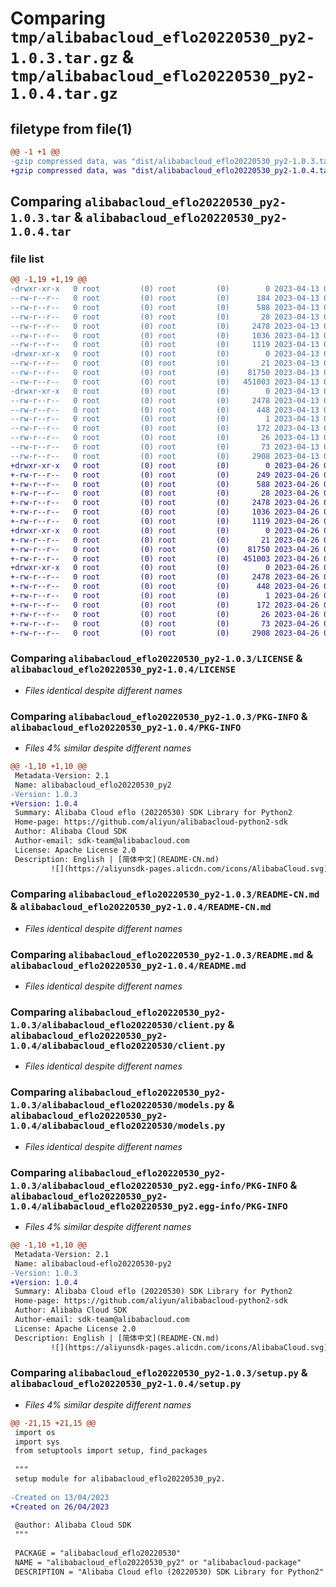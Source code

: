 # Comparing `tmp/alibabacloud_eflo20220530_py2-1.0.3.tar.gz` & `tmp/alibabacloud_eflo20220530_py2-1.0.4.tar.gz`

## filetype from file(1)

```diff
@@ -1 +1 @@
-gzip compressed data, was "dist/alibabacloud_eflo20220530_py2-1.0.3.tar", last modified: Thu Apr 13 08:26:18 2023, max compression
+gzip compressed data, was "dist/alibabacloud_eflo20220530_py2-1.0.4.tar", last modified: Wed Apr 26 09:35:02 2023, max compression
```

## Comparing `alibabacloud_eflo20220530_py2-1.0.3.tar` & `alibabacloud_eflo20220530_py2-1.0.4.tar`

### file list

```diff
@@ -1,19 +1,19 @@
-drwxr-xr-x   0 root         (0) root         (0)        0 2023-04-13 08:26:18.000000 alibabacloud_eflo20220530_py2-1.0.3/
--rw-r--r--   0 root         (0) root         (0)      184 2023-04-13 08:26:18.000000 alibabacloud_eflo20220530_py2-1.0.3/ChangeLog.md
--rw-r--r--   0 root         (0) root         (0)      588 2023-04-13 08:26:18.000000 alibabacloud_eflo20220530_py2-1.0.3/LICENSE
--rw-r--r--   0 root         (0) root         (0)       28 2023-04-13 08:26:18.000000 alibabacloud_eflo20220530_py2-1.0.3/MANIFEST.in
--rw-r--r--   0 root         (0) root         (0)     2478 2023-04-13 08:26:18.000000 alibabacloud_eflo20220530_py2-1.0.3/PKG-INFO
--rw-r--r--   0 root         (0) root         (0)     1036 2023-04-13 08:26:18.000000 alibabacloud_eflo20220530_py2-1.0.3/README-CN.md
--rw-r--r--   0 root         (0) root         (0)     1119 2023-04-13 08:26:18.000000 alibabacloud_eflo20220530_py2-1.0.3/README.md
-drwxr-xr-x   0 root         (0) root         (0)        0 2023-04-13 08:26:18.000000 alibabacloud_eflo20220530_py2-1.0.3/alibabacloud_eflo20220530/
--rw-r--r--   0 root         (0) root         (0)       21 2023-04-13 08:26:18.000000 alibabacloud_eflo20220530_py2-1.0.3/alibabacloud_eflo20220530/__init__.py
--rw-r--r--   0 root         (0) root         (0)    81750 2023-04-13 08:26:18.000000 alibabacloud_eflo20220530_py2-1.0.3/alibabacloud_eflo20220530/client.py
--rw-r--r--   0 root         (0) root         (0)   451003 2023-04-13 08:26:18.000000 alibabacloud_eflo20220530_py2-1.0.3/alibabacloud_eflo20220530/models.py
-drwxr-xr-x   0 root         (0) root         (0)        0 2023-04-13 08:26:18.000000 alibabacloud_eflo20220530_py2-1.0.3/alibabacloud_eflo20220530_py2.egg-info/
--rw-r--r--   0 root         (0) root         (0)     2478 2023-04-13 08:26:18.000000 alibabacloud_eflo20220530_py2-1.0.3/alibabacloud_eflo20220530_py2.egg-info/PKG-INFO
--rw-r--r--   0 root         (0) root         (0)      448 2023-04-13 08:26:18.000000 alibabacloud_eflo20220530_py2-1.0.3/alibabacloud_eflo20220530_py2.egg-info/SOURCES.txt
--rw-r--r--   0 root         (0) root         (0)        1 2023-04-13 08:26:18.000000 alibabacloud_eflo20220530_py2-1.0.3/alibabacloud_eflo20220530_py2.egg-info/dependency_links.txt
--rw-r--r--   0 root         (0) root         (0)      172 2023-04-13 08:26:18.000000 alibabacloud_eflo20220530_py2-1.0.3/alibabacloud_eflo20220530_py2.egg-info/requires.txt
--rw-r--r--   0 root         (0) root         (0)       26 2023-04-13 08:26:18.000000 alibabacloud_eflo20220530_py2-1.0.3/alibabacloud_eflo20220530_py2.egg-info/top_level.txt
--rw-r--r--   0 root         (0) root         (0)       73 2023-04-13 08:26:18.000000 alibabacloud_eflo20220530_py2-1.0.3/setup.cfg
--rw-r--r--   0 root         (0) root         (0)     2908 2023-04-13 08:26:18.000000 alibabacloud_eflo20220530_py2-1.0.3/setup.py
+drwxr-xr-x   0 root         (0) root         (0)        0 2023-04-26 09:35:02.000000 alibabacloud_eflo20220530_py2-1.0.4/
+-rw-r--r--   0 root         (0) root         (0)      249 2023-04-26 09:35:01.000000 alibabacloud_eflo20220530_py2-1.0.4/ChangeLog.md
+-rw-r--r--   0 root         (0) root         (0)      588 2023-04-26 09:35:01.000000 alibabacloud_eflo20220530_py2-1.0.4/LICENSE
+-rw-r--r--   0 root         (0) root         (0)       28 2023-04-26 09:35:01.000000 alibabacloud_eflo20220530_py2-1.0.4/MANIFEST.in
+-rw-r--r--   0 root         (0) root         (0)     2478 2023-04-26 09:35:02.000000 alibabacloud_eflo20220530_py2-1.0.4/PKG-INFO
+-rw-r--r--   0 root         (0) root         (0)     1036 2023-04-26 09:35:01.000000 alibabacloud_eflo20220530_py2-1.0.4/README-CN.md
+-rw-r--r--   0 root         (0) root         (0)     1119 2023-04-26 09:35:01.000000 alibabacloud_eflo20220530_py2-1.0.4/README.md
+drwxr-xr-x   0 root         (0) root         (0)        0 2023-04-26 09:35:02.000000 alibabacloud_eflo20220530_py2-1.0.4/alibabacloud_eflo20220530/
+-rw-r--r--   0 root         (0) root         (0)       21 2023-04-26 09:35:01.000000 alibabacloud_eflo20220530_py2-1.0.4/alibabacloud_eflo20220530/__init__.py
+-rw-r--r--   0 root         (0) root         (0)    81750 2023-04-26 09:35:01.000000 alibabacloud_eflo20220530_py2-1.0.4/alibabacloud_eflo20220530/client.py
+-rw-r--r--   0 root         (0) root         (0)   451003 2023-04-26 09:35:01.000000 alibabacloud_eflo20220530_py2-1.0.4/alibabacloud_eflo20220530/models.py
+drwxr-xr-x   0 root         (0) root         (0)        0 2023-04-26 09:35:02.000000 alibabacloud_eflo20220530_py2-1.0.4/alibabacloud_eflo20220530_py2.egg-info/
+-rw-r--r--   0 root         (0) root         (0)     2478 2023-04-26 09:35:01.000000 alibabacloud_eflo20220530_py2-1.0.4/alibabacloud_eflo20220530_py2.egg-info/PKG-INFO
+-rw-r--r--   0 root         (0) root         (0)      448 2023-04-26 09:35:01.000000 alibabacloud_eflo20220530_py2-1.0.4/alibabacloud_eflo20220530_py2.egg-info/SOURCES.txt
+-rw-r--r--   0 root         (0) root         (0)        1 2023-04-26 09:35:01.000000 alibabacloud_eflo20220530_py2-1.0.4/alibabacloud_eflo20220530_py2.egg-info/dependency_links.txt
+-rw-r--r--   0 root         (0) root         (0)      172 2023-04-26 09:35:01.000000 alibabacloud_eflo20220530_py2-1.0.4/alibabacloud_eflo20220530_py2.egg-info/requires.txt
+-rw-r--r--   0 root         (0) root         (0)       26 2023-04-26 09:35:01.000000 alibabacloud_eflo20220530_py2-1.0.4/alibabacloud_eflo20220530_py2.egg-info/top_level.txt
+-rw-r--r--   0 root         (0) root         (0)       73 2023-04-26 09:35:02.000000 alibabacloud_eflo20220530_py2-1.0.4/setup.cfg
+-rw-r--r--   0 root         (0) root         (0)     2908 2023-04-26 09:35:01.000000 alibabacloud_eflo20220530_py2-1.0.4/setup.py
```

### Comparing `alibabacloud_eflo20220530_py2-1.0.3/LICENSE` & `alibabacloud_eflo20220530_py2-1.0.4/LICENSE`

 * *Files identical despite different names*

### Comparing `alibabacloud_eflo20220530_py2-1.0.3/PKG-INFO` & `alibabacloud_eflo20220530_py2-1.0.4/PKG-INFO`

 * *Files 4% similar despite different names*

```diff
@@ -1,10 +1,10 @@
 Metadata-Version: 2.1
 Name: alibabacloud_eflo20220530_py2
-Version: 1.0.3
+Version: 1.0.4
 Summary: Alibaba Cloud eflo (20220530) SDK Library for Python2
 Home-page: https://github.com/aliyun/alibabacloud-python2-sdk
 Author: Alibaba Cloud SDK
 Author-email: sdk-team@alibabacloud.com
 License: Apache License 2.0
 Description: English | [简体中文](README-CN.md)
         ![](https://aliyunsdk-pages.alicdn.com/icons/AlibabaCloud.svg)
```

### Comparing `alibabacloud_eflo20220530_py2-1.0.3/README-CN.md` & `alibabacloud_eflo20220530_py2-1.0.4/README-CN.md`

 * *Files identical despite different names*

### Comparing `alibabacloud_eflo20220530_py2-1.0.3/README.md` & `alibabacloud_eflo20220530_py2-1.0.4/README.md`

 * *Files identical despite different names*

### Comparing `alibabacloud_eflo20220530_py2-1.0.3/alibabacloud_eflo20220530/client.py` & `alibabacloud_eflo20220530_py2-1.0.4/alibabacloud_eflo20220530/client.py`

 * *Files identical despite different names*

### Comparing `alibabacloud_eflo20220530_py2-1.0.3/alibabacloud_eflo20220530/models.py` & `alibabacloud_eflo20220530_py2-1.0.4/alibabacloud_eflo20220530/models.py`

 * *Files identical despite different names*

### Comparing `alibabacloud_eflo20220530_py2-1.0.3/alibabacloud_eflo20220530_py2.egg-info/PKG-INFO` & `alibabacloud_eflo20220530_py2-1.0.4/alibabacloud_eflo20220530_py2.egg-info/PKG-INFO`

 * *Files 4% similar despite different names*

```diff
@@ -1,10 +1,10 @@
 Metadata-Version: 2.1
 Name: alibabacloud-eflo20220530-py2
-Version: 1.0.3
+Version: 1.0.4
 Summary: Alibaba Cloud eflo (20220530) SDK Library for Python2
 Home-page: https://github.com/aliyun/alibabacloud-python2-sdk
 Author: Alibaba Cloud SDK
 Author-email: sdk-team@alibabacloud.com
 License: Apache License 2.0
 Description: English | [简体中文](README-CN.md)
         ![](https://aliyunsdk-pages.alicdn.com/icons/AlibabaCloud.svg)
```

### Comparing `alibabacloud_eflo20220530_py2-1.0.3/setup.py` & `alibabacloud_eflo20220530_py2-1.0.4/setup.py`

 * *Files 4% similar despite different names*

```diff
@@ -21,15 +21,15 @@
 import os
 import sys
 from setuptools import setup, find_packages
 
 """
 setup module for alibabacloud_eflo20220530_py2.
 
-Created on 13/04/2023
+Created on 26/04/2023
 
 @author: Alibaba Cloud SDK
 """
 
 PACKAGE = "alibabacloud_eflo20220530"
 NAME = "alibabacloud_eflo20220530_py2" or "alibabacloud-package"
 DESCRIPTION = "Alibaba Cloud eflo (20220530) SDK Library for Python2"
```

